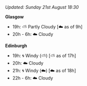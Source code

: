 *Updated: Sunday 21st August 18:30*

**Glasgow**

* 19h: :partly_sunny: Partly Cloudy [:cloud: as of 9h]
* 20h - 6h: :cloud: Cloudy

**Edinburgh**

* 19h: :cyclone: Windy (:partly_sunny:) [:partly_sunny: as of 17h]
* 20h: :cloud: Cloudy
* 21h: :cyclone: Windy (:cloud:) [:cloud: as of 18h]
* 22h - 6h: :cloud: Cloudy
